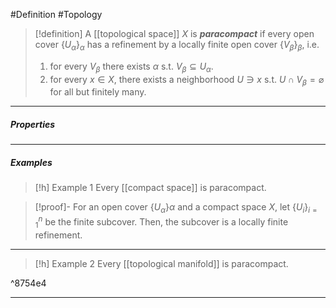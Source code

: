 #Definition #Topology 

> [!definition]
> A [[topological space]] $X$ is ***paracompact*** if every open cover $\{ U_{\alpha} \}_{\alpha}$ has a refinement by a locally finite open cover $\{ V_{\beta} \}_{\beta}$, i.e.
> 1. for every $V_{\beta}$ there exists $\alpha$ s.t. $V_{\beta}\subseteq U_{\alpha}$.
> 2. for every $x\in X$, there exists a neighborhood $U\ni x$ s.t. $U\cap V_{\beta}=\varnothing$ for all but finitely many.
---
##### Properties
---
##### Examples
> [!h] Example 1
> Every [[compact space]] is paracompact.

> [!proof]-
> For an open cover $\{ U_{\alpha} \}\alpha$ and a compact space $X$, let $\{ U_{i} \}_{i=1}^n$ be the finite subcover. Then, the subcover is a locally finite refinement.
---
> [!h] Example 2
> Every [[topological manifold]] is paracompact.

^8754e4

---
